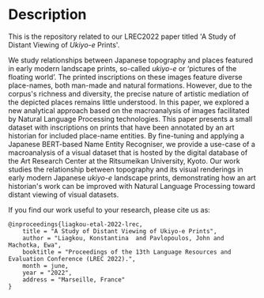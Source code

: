 # Description
This is the repository related to our LREC2022 paper titled 'A Study of Distant Viewing of *Ukiyo-e* Prints'.

We study relationships between Japanese topography and places featured in early modern landscape prints, so-called *ukiyo-e* or ‘pictures of the floating world’. The printed inscriptions on these images feature diverse place-names, both man-made and natural formations. However, due to the corpus's richness and diversity, the precise nature of artistic mediation of the depicted places remains little understood. In this paper, we explored a new analytical approach based on the macroanalysis of images facilitated by Natural Language Processing technologies. This paper presents a small dataset with inscriptions on prints that have been annotated by an art historian for included place-name entities. By fine-tuning and applying a Japanese BERT-based Name Entity Recogniser, we provide a use-case of a macroanalysis of a visual dataset that is hosted by the digital database of the Art Research Center at the Ritsumeikan University, Kyoto. Our work studies the relationship between topography and its visual renderings in early modern Japanese *ukiyo-e* landscape prints, demonstrating how an art historian's work can be improved with Natural Language Processing toward distant viewing of visual datasets.

If you find our work useful to your research, please cite us as:

```
@inproceedings{liagkou-etal-2022-lrec,
    title = "A Study of Distant Viewing of Ukiyo-e Prints",
    author = "Liagkou, Konstantina  and Pavlopoulos, John and Machotka, Ewa",
    booktitle = "Proceedings of the 13th Language Resources and Evaluation Conference (LREC 2022).",
    month = june,
    year = "2022",
    address = "Marseille, France"
}
```
